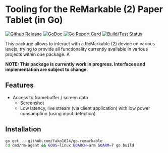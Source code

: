 # Tooling for the ReMarkable (2) Paper Tablet (in Go)

[![Github Release](https://img.shields.io/github/release/fako1024/go-remarkable.svg)](https://github.com/fako1024/go-remarkable/releases)
[![GoDoc](https://godoc.org/github.com/fako1024/go-remarkable?status.svg)](https://godoc.org/github.com/fako1024/go-remarkable/)
[![Go Report Card](https://goreportcard.com/badge/github.com/fako1024/go-remarkable)](https://goreportcard.com/report/github.com/fako1024/go-remarkable)
[![Build/Test Status](https://github.com/fako1024/go-remarkable/workflows/Go/badge.svg)](https://github.com/fako1024/go-remarkable/actions?query=workflow%3AGo)

This package allows to interact with a ReMarkable (2) device on various levels, trying to provide all functionality currently available in various projects within one package. A

**NOTE: This package is currently work in progress. Interfaces and implementation are subject to change.**

## Features
- Access to framebuffer / screen data
  - Screenshot
  - Low latency, live stream (via client application) with low power consumption (using input detection)

## Installation
```bash
go get -u github.com/fako1024/go-remarkable
cd cmd/rm-agent && GOOS=linux GOARCH=arm GOARM=7 go build
```
